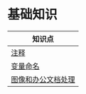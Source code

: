 # 基础知识

| 知识点                                                                                                                                                                          |
| ------------------------------------------------------------------------------------------------------------------------------------------------------------------------------- |
| [注释](https://github.com/jackfrued/Python-100-Days/blob/master/Day01-15/01.%E5%88%9D%E8%AF%86Python.md#%E4%BB%A3%E7%A0%81%E4%B8%AD%E7%9A%84%E6%B3%A8%E9%87%8A)                 |
| [变量命名](https://github.com/jackfrued/Python-100-Days/blob/master/Day01-15/02.%E8%AF%AD%E8%A8%80%E5%85%83%E7%B4%A0.md#%E5%8F%98%E9%87%8F%E5%91%BD%E5%90%8D)                   | - |
| [图像和办公文档处理](https://github.com/jackfrued/Python-100-Days/blob/master/Day01-15/15.%E5%9B%BE%E5%83%8F%E5%92%8C%E5%8A%9E%E5%85%AC%E6%96%87%E6%A1%A3%E5%A4%84%E7%90%86.md) | - |
